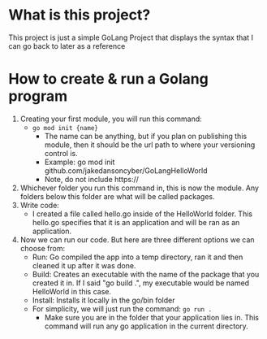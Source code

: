 # What is this project?

This project is just a simple GoLang Project that displays the syntax that I can go back to later as a reference

# How to create & run a Golang program

1. Creating your first module, you will run this command:
	- ```go mod init {name}```
		- The name can be anything, but if you plan on publishing this module, then it should be the url path to where your versioning control is.
		- Example: go mod init github.com/jakedansoncyber/GoLangHelloWorld
		- Note, do not include https://
2. Whichever folder you run this command in, this is now the module. Any folders below this folder are what will be called packages. 
3. Write code:
	- I created a file called hello.go inside of the HelloWorld folder. This hello.go specifies that it is an application and will be ran as an application.
4. Now we can run our code. But here are three different options we can choose from:
	- Run: Go compiled the app into a temp directory, ran it and then cleaned it up after it was done.
	- Build: Creates an executable with the name of the package that you created it in. If I said "go build .", my executable would be named HelloWorld in this case.
	- Install: Installs it locally in the go/bin folder
	- For simplicity, we will just run the command: ```go run .```
		- Make sure you are in the folder that your application lies in. This command will run any go application in the current directory.  
